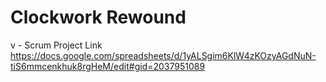 # Clockwork Rewound
v - Scrum Project Link
https://docs.google.com/spreadsheets/d/1yALSgim6KlW4zKOzyAGdNuN-tiS6mmcenkhuk8rgHeM/edit#gid=2037951089
